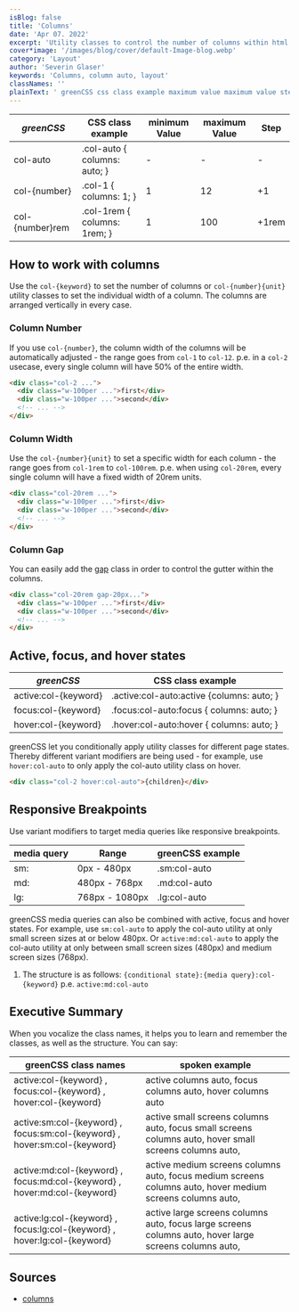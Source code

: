 ```yaml
---
isBlog: false
title: 'Columns'
date: 'Apr 07. 2022'
excerpt: 'Utility classes to control the number of columns within html elements.'
cover*image: '/images/blog/cover/default-Image-blog.webp'
category: 'Layout'
author: 'Severin Glaser'
keywords: 'Columns, column auto, layout'
classNames: ''
plainText: ' greenCSS css class example maximum value maximum value step col-auto col-auto columns: auto; col number col-1 columns: 1; 1 12 +1 col number rem col-1rem columns: 1rem; 1 100 +1rem how to work with columns use the `col keyword ` to set the number of columns or `col number unit ` utility classes to set the individual width of a column the columns are arranged vertically in every case column number if you use `col number ` the column width of the columns will be automatically adjusted the range goes from `col-1` to `col-12` p e in a `col-2` usecase every single column will have 50% of the entire width  column width use the `col number unit ` to set a specific width for each column the range goes from `col-1rem` to `col-100rem` p e when using `col-20rem` every single column will have a fixed width of 20rem units  column gap you can easily add the gap docs gap class in order to control the gutter within the columns  active focus and hover states greenCSS css class example active:col keyword active :col-auto:active columns: auto; focus:col keyword focus :col-auto:focus columns: auto; hover:col keyword hover :col-auto:hover columns: auto; greenCSS let you conditionally apply utility classes for different page states thereby different variant modifiers are being used for example use `hover:col-auto` to only apply the col-auto utility class on hover  responsive breakpoints use variant modifiers to target media queries like responsive breakpoints media query range greenCSS example sm: 0px 480px sm:col-auto md: 480px 768px md:col-auto lg: 768px 1080px lg:col-auto greenCSS media queries can also be combined with active focus and hover states for example use `sm:col-auto` to apply the col-auto utility at only small screen sizes at or below 480px or `active:md:col-auto` to apply the col-auto utility at only between small screen sizes 480px and medium screen sizes 768px 1 the structure is as follows: ` conditional state : media query :col keyword ` p e `active:md:col-auto` executive summary when you vocalize the class names it helps you to learn and remember the classes as well as the structure you can say: greenCSS class names spoken example active:col keyword focus:col keyword hover:col keyword active columns auto focus columns auto hover columns auto active:sm:col keyword focus:sm:col keyword hover:sm:col keyword active small screens columns auto focus small screens columns auto hover small screens columns auto active:md:col keyword focus:md:col keyword hover:md:col keyword active medium screens columns auto focus medium screens columns auto hover medium screens columns auto active:lg:col keyword focus:lg:col keyword hover:lg:col keyword active large screens columns auto focus large screens columns auto hover large screens columns auto sources columns https: developer mozilla org en-us docs web css columns '
---
```


| _greenCSS_       | CSS class example            | minimum Value | maximum Value | Step  |
| --------------- | ---------------------------- | ------------- | ------------- | ----- |
| col-auto        | .col-auto { columns: auto; } | -             | -             | -     |
| col-{number}    | .col-1 { columns: 1; }       | 1             | 12            | +1    |
| col-{number}rem | .col-1rem { columns: 1rem; } | 1             | 100           | +1rem |

## How to work with columns

Use the `col-{keyword}` to set the number of columns or `col-{number}{unit}` utility classes to set the individual width of a column. The columns are arranged vertically in every case.

### Column Number

If you use `col-{number}`, the column width of the columns will be automatically adjusted - the range goes from `col-1` to `col-12`. p.e. in a `col-2` usecase, every single column will have 50% of the entire width.

```html
<div class="col-2 ...">
  <div class="w-100per ...">first</div>
  <div class="w-100per ...">second</div>
  <!-- ... -->
</div>
```

### Column Width

Use the `col-{number}{unit}` to set a specific width for each column - the range goes from `col-1rem` to `col-100rem`. p.e. when using `col-20rem`, every single column will have a fixed width of 20rem units.

```html
<div class="col-20rem ...">
  <div class="w-100per ...">first</div>
  <div class="w-100per ...">second</div>
  <!-- ... -->
</div>
```

### Column Gap

You can easily add the [gap](/docs/gap) class in order to control the gutter within the columns.

```html
<div class="col-20rem gap-20px...">
  <div class="w-100per ...">first</div>
  <div class="w-100per ...">second</div>
  <!-- ... -->
</div>
```

## Active, focus, and hover states

| _greenCSS_            | CSS class example                          |
| -------------------- | ------------------------------------------ |
| active:col-{keyword} | .active\:col-auto:active {columns: auto; } |
| focus:col-{keyword}  | .focus\:col-auto:focus { columns: auto; }  |
| hover:col-{keyword}  | .hover\:col-auto:hover { columns: auto; }  |

greenCSS let you conditionally apply utility classes for different page states. Thereby different variant modifiers are being used - for example, use `hover:col-auto` to only apply the col-auto utility class on hover.

```html
<div class="col-2 hover:col-auto">{children}</div>
```

## Responsive Breakpoints

Use variant modifiers to target media queries like responsive breakpoints.

| media query | Range          | greenCSS example |
| ----------- | -------------- | --------------- |
| sm:         | 0px - 480px    | .sm:col-auto    |
| md:         | 480px - 768px  | .md:col-auto    |
| lg:         | 768px - 1080px | .lg:col-auto    |

greenCSS media queries can also be combined with active, focus and hover states. For example, use `sm:col-auto` to apply the col-auto utility at only small screen sizes at or below 480px. Or `active:md:col-auto` to apply the col-auto utility at only between small screen sizes (480px) and medium screen sizes (768px).

1. The structure is as follows: `{conditional state}:{media query}:col-{keyword}` p.e. `active:md:col-auto`

## Executive Summary

When you vocalize the class names, it helps you to learn and remember the classes, as well as the structure. You can say:

| greenCSS class names                                                       | spoken example                                                                                            |
| ------------------------------------------------------------------------- | --------------------------------------------------------------------------------------------------------- |
| active:col-{keyword} , focus:col-{keyword} , hover:col-{keyword}          | active columns auto, focus columns auto, hover columns auto                                               |
| active:sm:col-{keyword} , focus:sm:col-{keyword} , hover:sm:col-{keyword} | active small screens columns auto, focus small screens columns auto, hover small screens columns auto,    |
| active:md:col-{keyword} , focus:md:col-{keyword} , hover:md:col-{keyword} | active medium screens columns auto, focus medium screens columns auto, hover medium screens columns auto, |
| active:lg:col-{keyword} , focus:lg:col-{keyword} , hover:lg:col-{keyword} | active large screens columns auto, focus large screens columns auto, hover large screens columns auto,    |

## Sources

- [columns](https://developer.mozilla.org/en-US/docs/Web/CSS/columns)
